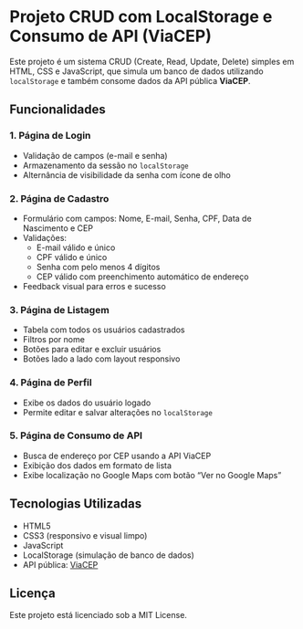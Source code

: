 # Projeto CRUD com LocalStorage e Consumo de API (ViaCEP)

Este projeto é um sistema CRUD (Create, Read, Update, Delete) simples em HTML, CSS e JavaScript, que simula um banco de dados utilizando `localStorage` e também consome dados da API pública **ViaCEP**.

## Funcionalidades

### 1. Página de Login
- Validação de campos (e-mail e senha)
- Armazenamento da sessão no `localStorage`
- Alternância de visibilidade da senha com ícone de olho

### 2. Página de Cadastro
- Formulário com campos: Nome, E-mail, Senha, CPF, Data de Nascimento e CEP
- Validações:
  - E-mail válido e único
  - CPF válido e único
  - Senha com pelo menos 4 dígitos
  - CEP válido com preenchimento automático de endereço
- Feedback visual para erros e sucesso

### 3. Página de Listagem
- Tabela com todos os usuários cadastrados
- Filtros por nome
- Botões para editar e excluir usuários
- Botões lado a lado com layout responsivo

### 4. Página de Perfil
- Exibe os dados do usuário logado
- Permite editar e salvar alterações no `localStorage`

### 5. Página de Consumo de API
- Busca de endereço por CEP usando a API ViaCEP
- Exibição dos dados em formato de lista
- Exibe localização no Google Maps com botão “Ver no Google Maps”

## Tecnologias Utilizadas
- HTML5
- CSS3 (responsivo e visual limpo)
- JavaScript
- LocalStorage (simulação de banco de dados)
- API pública: [ViaCEP](https://viacep.com.br)

## Licença

Este projeto está licenciado sob a MIT License.
